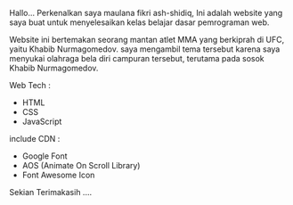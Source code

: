 Hallo...
Perkenalkan saya maulana fikri ash-shidiq,
Ini adalah website yang saya buat untuk menyelesaikan kelas belajar dasar pemrograman web.

Website ini bertemakan seorang mantan atlet MMA yang berkiprah di UFC, yaitu Khabib Nurmagomedov.
saya mengambil tema tersebut karena saya menyukai olahraga bela diri campuran tersebut, terutama pada sosok Khabib Nurmagomedov.

Web Tech :
- HTML
- CSS 
- JavaScript

include CDN :
- Google Font
- AOS (Animate On Scroll Library)
- Font Awesome Icon

Sekian Terimakasih ....

